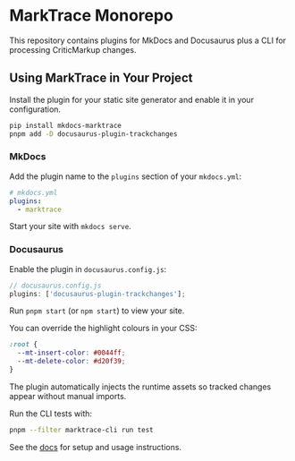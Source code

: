 # MarkTrace Monorepo

This repository contains plugins for MkDocs and Docusaurus plus a CLI for processing CriticMarkup changes.

## Using MarkTrace in Your Project

Install the plugin for your static site generator and enable it in your configuration.

```bash
pip install mkdocs-marktrace
pnpm add -D docusaurus-plugin-trackchanges
```

### MkDocs

Add the plugin name to the `plugins` section of your `mkdocs.yml`:

```yaml
# mkdocs.yml
plugins:
  - marktrace
```

Start your site with `mkdocs serve`.

### Docusaurus

Enable the plugin in `docusaurus.config.js`:

```js
// docusaurus.config.js
plugins: ['docusaurus-plugin-trackchanges'];
```

Run `pnpm start` (or `npm start`) to view your site.

You can override the highlight colours in your CSS:

```css
:root {
  --mt-insert-color: #0044ff;
  --mt-delete-color: #d20f39;
}
```

The plugin automatically injects the runtime assets so tracked changes appear without manual imports.

Run the CLI tests with:

```bash
pnpm --filter marktrace-cli run test
```

See the [docs](docs/index.md) for setup and usage instructions.
